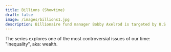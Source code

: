 ```yaml
---
title: Billions (Showtime)
draft: false
image: /images/billions1.jpg
description: Billionaire fund manager Bobby Axelrod is targeted by U.S. attorney Chuck Rhoades, who hates rich people. 
---
```

The series explores one of the most controversial issues of our time: "inequality", aka: wealth.